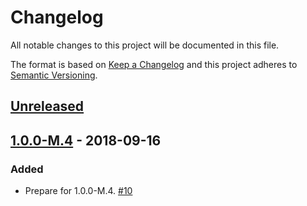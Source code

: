 # Changelog

All notable changes to this project will be documented in this file.

The format is based on [Keep a Changelog](http://keepachangelog.com/)
and this project adheres to [Semantic Versioning](http://semver.org/).

## [Unreleased](https://github.com/atomist/sdm-pack-checkstyle/compare/1.0.0-M.4...HEAD)

## [1.0.0-M.4](https://github.com/atomist/sdm-pack-checkstyle/tree/1.0.0-M.4) - 2018-09-16

### Added

-   Prepare for 1.0.0-M.4. [#10](https://github.com/atomist/sdm-pack-checkstyle/issues/10)
